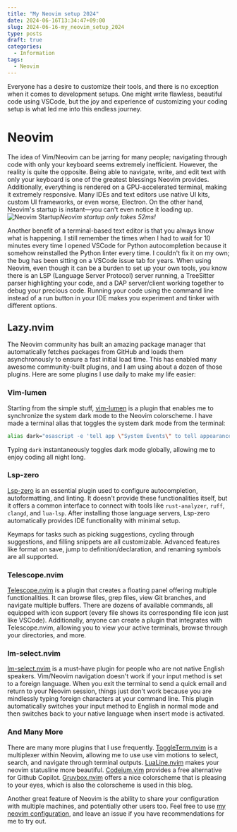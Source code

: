 ```yaml
---
title: "My Neovim setup 2024"
date: 2024-06-16T13:34:47+09:00
slug: 2024-06-16-my_neovim_setup_2024
type: posts
draft: true
categories:
  - Information
tags:
  - Neovim
---
```

Everyone has a desire to customize their tools, and there is no exception when it comes to development setups. One might write flawless, beautiful code using VSCode, but the joy and experience of customizing your coding setup is what led me into this endless journey.
# Neovim
The idea of Vim/Neovim can be jarring for many people; navigating through code with only your keyboard seems extremely inefficient. However, the reality is quite the opposite. Being able to navigate, write, and edit text with only your keyboard is one of the greatest blessings Neovim provides. Additionally, everything is rendered on a GPU-accelerated terminal, making it extremely responsive. Many IDEs and text editors use native UI kits, custom UI frameworks, or even worse, Electron. On the other hand, Neovim's startup is instant—you can't even notice it loading up.
![Neovim Startup](/images/neovim_startup.png)*Neovim startup only takes 52ms!*

Another benefit of a terminal-based text editor is that you always know what is happening. I still remember the times when I had to wait for 10 minutes every time I opened VSCode for Python autocompletion because it somehow reinstalled the Python linter every time. I couldn't fix it on my own; the bug has been sitting on a VSCode issue tab for years. When using Neovim, even though it can be a burden to set up your own tools, you know there is an LSP (Language Server Protocol) server running, a TreeSitter parser highlighting your code, and a DAP server/client working together to debug your precious code. Running your code using the command line instead of a run button in your IDE makes you experiment and tinker with different options.
## Lazy.nvim
The Neovim community has built an amazing package manager that automatically fetches packages from GitHub and loads them asynchronously to ensure a fast initial load time. This has enabled many awesome community-built plugins, and I am using about a dozen of those plugins. Here are some plugins I use daily to make my life easier:
### Vim-lumen
Starting from the simple stuff, [vim-lumen](https://github.com/vimpostor/vim-lumen) is a plugin that enables me to synchronize the system dark mode to the Neovim colorscheme. I have made a terminal alias that toggles the system dark mode from the terminal:
```sh
alias dark="osascript -e 'tell app \"System Events\" to tell appearance preferences to set dark mode to not dark mode'"
```
Typing `dark` instantaneously toggles dark mode globally, allowing me to enjoy coding all night long.
### Lsp-zero
[Lsp-zero](https://lsp-zero.netlify.app) is an essential plugin used to configure autocompletion, autoformatting, and linting. It doesn't provide these functionalities itself, but it offers a common interface to connect with tools like `rust-analyzer`, `ruff`, `clangd`, and `lua-lsp`. After installing those language servers, Lsp-zero automatically provides IDE functionality with minimal setup.

Keymaps for tasks such as picking suggestions, cycling through suggestions, and filling snippets are all customizable. Advanced features like format on save, jump to definition/declaration, and renaming symbols are all supported.
### Telescope.nvim
[Telescope.nvim](https://github.com/nvim-telescope/telescope.nvim) is a plugin that creates a floating panel offering multiple functionalities. It can browse files, grep files, view Git branches, and navigate multiple buffers. There are dozens of available commands, all equipped with icon support (every file shows its corresponding file icon just like VSCode). Additionally, anyone can create a plugin that integrates with Telescope.nvim, allowing you to view your active terminals, browse through your directories, and more.
### Im-select.nvim
[Im-select.nvim](https://github.com/keaising/im-select.nvim) is a must-have plugin for people who are not native English speakers. Vim/Neovim navigation doesn't work if your input method is set to a foreign language. When you exit the terminal to send a quick email and return to your Neovim session, things just don't work because you are mindlessly typing foreign characters at your command line. This plugin automatically switches your input method to English in normal mode and then switches back to your native language when insert mode is activated.

### And Many More
There are many more plugins that I use frequently. [ToggleTerm.nvim](https://github.com/akinsho/toggleterm.nvim) is a multiplexer within Neovim, allowing me to use use vim motions to select, search, and navigate through terminal outputs. [LuaLine.nvim](https://github.com/nvim-lualine/lualine.nvim) makes your neovim statusline more beautiful. [Codeium.vim](https://github.com/Exafunction/codeium.vim) provides a free alternative for Github Copilot. [Gruvbox.nvim](https://github.com/ellisonleao/gruvbox.nvim) offers a nice colorscheme that is pleasing to your eyes, which is also the colorscheme is used in this blog.

Another great feature of Neovim is the ability to share your configuration with multiple machines, and potentially other users too. Feel free to use [my neovim configuration](https://github.com/gmmyung/nvim), and leave an issue if you have recommendations for me to try out.
